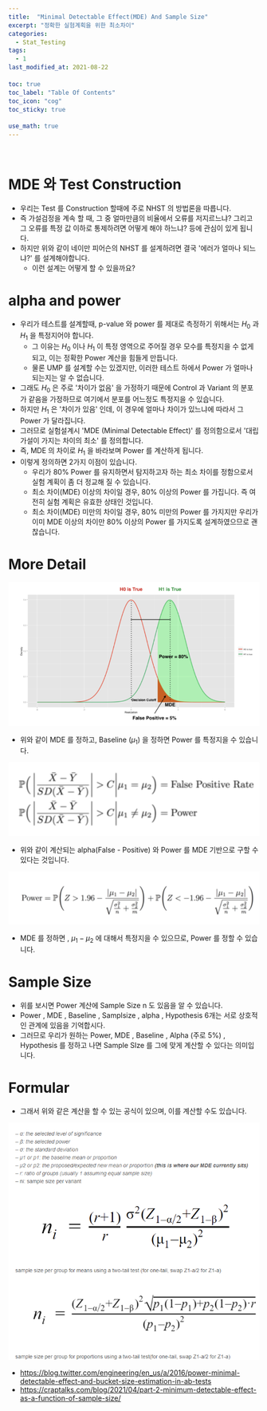 ```yaml
---
title:  "Minimal Detectable Effect(MDE) And Sample Size"
excerpt: "정확한 실험계획을 위한 최소차이"
categories:
  - Stat_Testing
tags:
  - 1
last_modified_at: 2021-08-22

toc: true
toc_label: "Table Of Contents"
toc_icon: "cog"
toc_sticky: true

use_math: true
---
```


<br>

# MDE 와 Test Construction

- 우리는 Test 를 Construction 할때에 주로 NHST 의 방법론을 따릅니다.
- 즉 가설검정을 계속 할 때, 그 중 얼마만큼의 비율에서 오류를 저지르느냐? 그리고 그 오류를 특정 값 이하로 통제하려면 어떻게 해야 하느냐? 등에 관심이 있게 됩니다. 
- 하지만 위와 같이 네이만 피어슨의 NHST 를 설계하려면 결국 '에러가 얼마나 되느냐?' 를 설계해야합니다.
  - 이런 설계는 어떻게 할 수 있을까요? 

# alpha and power

- 우리가 테스트를 설계할때, p-value 와 power 를 제대로 측정하기 위해서는 $H_0$ 과 $H_1$ 을 특정지어야 합니다.
  - 그 이유는 $H_0$ 이나 $H_1$ 이 특정 영역으로 주어질 경우 모수를 특정지을 수 없게되고, 이는 정확한 Power 계산을 힘들게 만듭니다. 
  - 물론 UMP 를 설계할 수는 있겠지만, 이러한 테스트 하에서 Power 가 얼마나 되는지는 알 수 없습니다. 
- 그래도 $H_0$ 은 주로 '차이가 없음' 을 가정하기 때문에 Control 과 Variant 의 분포가 같음을 가정하므로 여기에서 분포를 어느정도 특정지을 수 있습니다.
- 하지만 $H_1$ 은 '차이가 있음' 인데, 이 경우에 얼마나 차이가 있느냐에 따라서 그 Power 가 달라집니다.
- 그러므로 실험설계시 'MDE (Minimal Detectable Effect)' 를 정의함으로서 '대립가설이 가지는 차이의 최소' 를 정의합니다.
- 즉, MDE 의 차이로 $H_1$ 을 바라보며 Power 를 계산하게 됩니다. 
- 이렇게 정의하면 2가지 이점이 있습니다.
  - 우리가 80% Power 를 유지하면서 탐지하고자 하는 최소 차이를 정함으로서 실험 계획이 좀 더 정교해 질 수 있습니다.
  - 최소 차이(MDE) 이상의 차이일 경우, 80% 이상의 Power 를 가집니다. 즉 여전히 실험 계획은 유효한 상태인 것입니다.
  - 최소 차이(MDE) 미만의 차이일 경우, 80% 미만의 Power 를 가지지만 우리가 이미 MDE 이상의 차이만 80% 이상의 Power 를 가지도록 설계하였으므로 괜찮습니다.

# More Detail

![png](/assets/images/Stat/47_1.png)

- 위와 같이 MDE 를 정하고, Baseline ($\mu_1$) 을 정하면 Power 를 특정지을 수 있습니다.

![png](/assets/images/Stat/47_2.png)

- 위와 같이 계산되는 alpha(False - Positive) 와 Power 를 MDE 기반으로 구할 수 있다는 것입니다.

![png](/assets/images/Stat/47_3.png)

- MDE 를 정하면 , $\mu_1 - \mu_2$  에 대해서 특정지을 수 있으므로, Power 를 정할 수 있습니다.

# Sample Size

- 위를 보시면 Power 계산에 Sample Size n 도 있음을 알 수 있습니다.
- Power , MDE , Baseline , Samplsize , alpha , Hypothesis 6개는 서로 상호적인 관계에 있음을 기억합시다. 
- 그러므로 우리가 원하는 Power, MDE , Baseline , Alpha (주로 5%) , Hypothesis 를 정하고 나면 Sample SIze 를 그에 맞게 계산할 수 있다는 의미입니다. 

# Formular

- 그래서 위와 같은 계산을 할 수 있는 공식이 있으며, 이를 계산할 수도 있습니다.

![png](/assets/images/Stat/47_6.png)

- https://blog.twitter.com/engineering/en_us/a/2016/power-minimal-detectable-effect-and-bucket-size-estimation-in-ab-tests
- https://craptalks.com/blog/2021/04/part-2-minimum-detectable-effect-as-a-function-of-sample-size/

